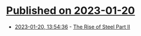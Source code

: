 # [Published on 2023-01-20](index.md)

* [2023-01-20, 13:54:36](https://news.ycombinator.com/item?id=34453130) - [The Rise of Steel Part II](https://constructionphysics.substack.com/p/the-rise-of-steel-part-ii)
